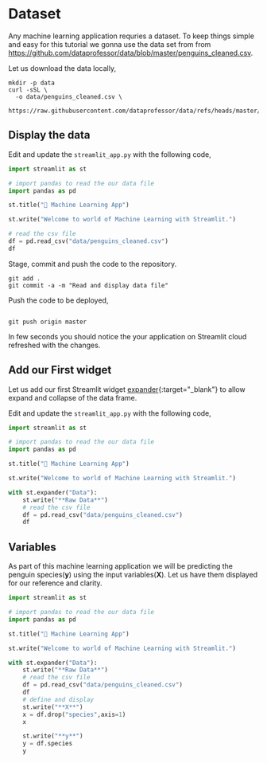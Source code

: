 # Dataset

Any machine learning application requries a dataset. To keep things simple and easy for this tutorial we gonna use the data set from from 
<https://github.com/dataprofessor/data/blob/master/penguins_cleaned.csv>.

Let us download the data locally,

```shell
mkdir -p data
curl -sSL \
  -o data/penguins_cleaned.csv \
  https://raw.githubusercontent.com/dataprofessor/data/refs/heads/master/penguins_cleaned.csv
```

## Display the data

Edit and update the `streamlit_app.py` with the following code,

```py
import streamlit as st

# import pandas to read the our data file
import pandas as pd

st.title("🤖 Machine Learning App")

st.write("Welcome to world of Machine Learning with Streamlit.")

# read the csv file
df = pd.read_csv("data/penguins_cleaned.csv")
df
```

Stage, commit and push the code to the repository.

```shell
git add .
git commit -a -m "Read and display data file"
```

Push the code to be deployed,

```shell

git push origin master
```

In few seconds you should notice the your application on Streamlit cloud refreshed with the changes.

## Add our First widget

Let us add our first Streamlit widget [expander](https://docs.streamlit.io/develop/api-reference/layout/st.expander){:target="_blank"} to allow expand and collapse of the data frame.

Edit and update the `streamlit_app.py` with the following code,

```py linenums="1" hl_lines="10-14"
import streamlit as st

# import pandas to read the our data file
import pandas as pd

st.title("🤖 Machine Learning App")

st.write("Welcome to world of Machine Learning with Streamlit.")

with st.expander("Data"):
    st.write("**Raw Data**")
    # read the csv file
    df = pd.read_csv("data/penguins_cleaned.csv")
    df
```

## Variables

As part of this machine learning application we will be predicting the penguin species(**y**) using the input variables(**X**). Let us have them displayed for our reference and clarity.

```py linenums="1" hl_lines="16-22"
import streamlit as st

# import pandas to read the our data file
import pandas as pd

st.title("🤖 Machine Learning App")

st.write("Welcome to world of Machine Learning with Streamlit.")

with st.expander("Data"):
    st.write("**Raw Data**")
    # read the csv file
    df = pd.read_csv("data/penguins_cleaned.csv")
    df
    # define and display
    st.write("**X**")
    x = df.drop("species",axis=1)
    x

    st.write("**y**")
    y = df.species
    y
```
